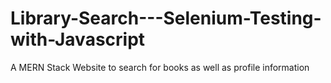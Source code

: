 # Library-Search---Selenium-Testing-with-Javascript
A MERN Stack Website to search for books as well as profile information
